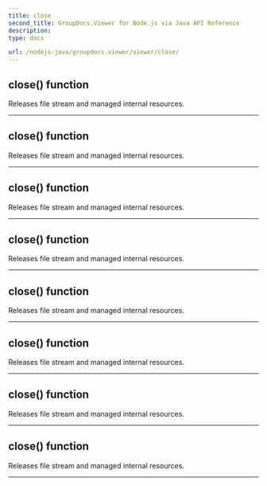 ```yaml
---
title: close
second_title: GroupDocs.Viewer for Node.js via Java API Reference
description: 
type: docs

url: /nodejs-java/groupdocs.viewer/viewer/close/
---
```


## close()  function

 Releases file stream and managed internal resources.
 


---


## close()  function

 Releases file stream and managed internal resources.
 


---


## close()  function

 Releases file stream and managed internal resources.
 


---


## close()  function

 Releases file stream and managed internal resources.
 


---


## close()  function

 Releases file stream and managed internal resources.
 


---


## close()  function

 Releases file stream and managed internal resources.
 


---


## close()  function

 Releases file stream and managed internal resources.
 


---


## close()  function

 Releases file stream and managed internal resources.
 


---


